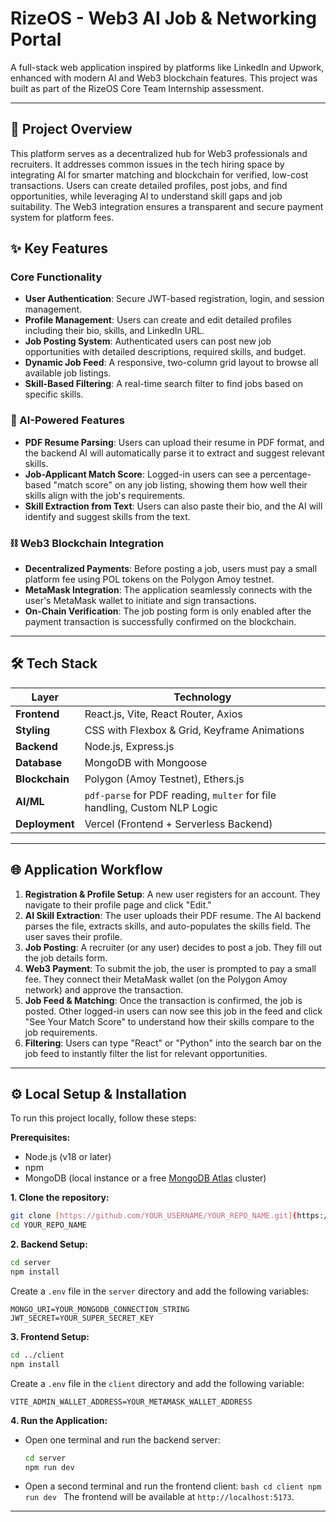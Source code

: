 # RizeOS - Web3 AI Job & Networking Portal

A full-stack web application inspired by platforms like LinkedIn and Upwork, enhanced with modern AI and Web3 blockchain features. This project was built as part of the RizeOS Core Team Internship assessment.


---

## 🚀 Project Overview

This platform serves as a decentralized hub for Web3 professionals and recruiters. It addresses common issues in the tech hiring space by integrating AI for smarter matching and blockchain for verified, low-cost transactions. Users can create detailed profiles, post jobs, and find opportunities, while leveraging AI to understand skill gaps and job suitability. The Web3 integration ensures a transparent and secure payment system for platform fees.

## ✨ Key Features

### Core Functionality

- **User Authentication**: Secure JWT-based registration, login, and session management.
- **Profile Management**: Users can create and edit detailed profiles including their bio, skills, and LinkedIn URL.
- **Job Posting System**: Authenticated users can post new job opportunities with detailed descriptions, required skills, and budget.
- **Dynamic Job Feed**: A responsive, two-column grid layout to browse all available job listings.
- **Skill-Based Filtering**: A real-time search filter to find jobs based on specific skills.

### 🤖 AI-Powered Features

- **PDF Resume Parsing**: Users can upload their resume in PDF format, and the backend AI will automatically parse it to extract and suggest relevant skills.
- **Job-Applicant Match Score**: Logged-in users can see a percentage-based "match score" on any job listing, showing them how well their skills align with the job's requirements.
- **Skill Extraction from Text**: Users can also paste their bio, and the AI will identify and suggest skills from the text.

### ⛓️ Web3 Blockchain Integration

- **Decentralized Payments**: Before posting a job, users must pay a small platform fee using POL tokens on the Polygon Amoy testnet.
- **MetaMask Integration**: The application seamlessly connects with the user's MetaMask wallet to initiate and sign transactions.
- **On-Chain Verification**: The job posting form is only enabled after the payment transaction is successfully confirmed on the blockchain.

---

## 🛠️ Tech Stack

| Layer          | Technology                                                                |
| -------------- | ------------------------------------------------------------------------- |
| **Frontend**   | React.js, Vite, React Router, Axios                                       |
| **Styling**    | CSS with Flexbox & Grid, Keyframe Animations                              |
| **Backend**    | Node.js, Express.js                                                       |
| **Database**   | MongoDB with Mongoose                                                     |
| **Blockchain** | Polygon (Amoy Testnet), Ethers.js                                         |
| **AI/ML**      | `pdf-parse` for PDF reading, `multer` for file handling, Custom NLP Logic |
| **Deployment** | Vercel (Frontend + Serverless Backend)                                    |

---

## 🌐 Application Workflow

1.  **Registration & Profile Setup**: A new user registers for an account. They navigate to their profile page and click "Edit."
2.  **AI Skill Extraction**: The user uploads their PDF resume. The AI backend parses the file, extracts skills, and auto-populates the skills field. The user saves their profile.
3.  **Job Posting**: A recruiter (or any user) decides to post a job. They fill out the job details form.
4.  **Web3 Payment**: To submit the job, the user is prompted to pay a small fee. They connect their MetaMask wallet (on the Polygon Amoy network) and approve the transaction.
5.  **Job Feed & Matching**: Once the transaction is confirmed, the job is posted. Other logged-in users can now see this job in the feed and click "See Your Match Score" to understand how their skills compare to the job requirements.
6.  **Filtering**: Users can type "React" or "Python" into the search bar on the job feed to instantly filter the list for relevant opportunities.

---

## ⚙️ Local Setup & Installation

To run this project locally, follow these steps:

**Prerequisites:**

- Node.js (v18 or later)
- npm
- MongoDB (local instance or a free [MongoDB Atlas](https://www.mongodb.com/cloud/atlas) cluster)

**1. Clone the repository:**

```bash
git clone [https://github.com/YOUR_USERNAME/YOUR_REPO_NAME.git](https://github.com/YOUR_USERNAME/YOUR_REPO_NAME.git)
cd YOUR_REPO_NAME
```

**2. Backend Setup:**

```bash
cd server
npm install
```

Create a `.env` file in the `server` directory and add the following variables:

```
MONGO_URI=YOUR_MONGODB_CONNECTION_STRING
JWT_SECRET=YOUR_SUPER_SECRET_KEY
```

**3. Frontend Setup:**

```bash
cd ../client
npm install
```

Create a `.env` file in the `client` directory and add the following variable:

```
VITE_ADMIN_WALLET_ADDRESS=YOUR_METAMASK_WALLET_ADDRESS
```

**4. Run the Application:**

- Open one terminal and run the backend server:
  ```bash
  cd server
  npm run dev
  ```
- Open a second terminal and run the frontend client:
  `bash
    cd client
    npm run dev
    `
  The frontend will be available at `http://localhost:5173`.

---

